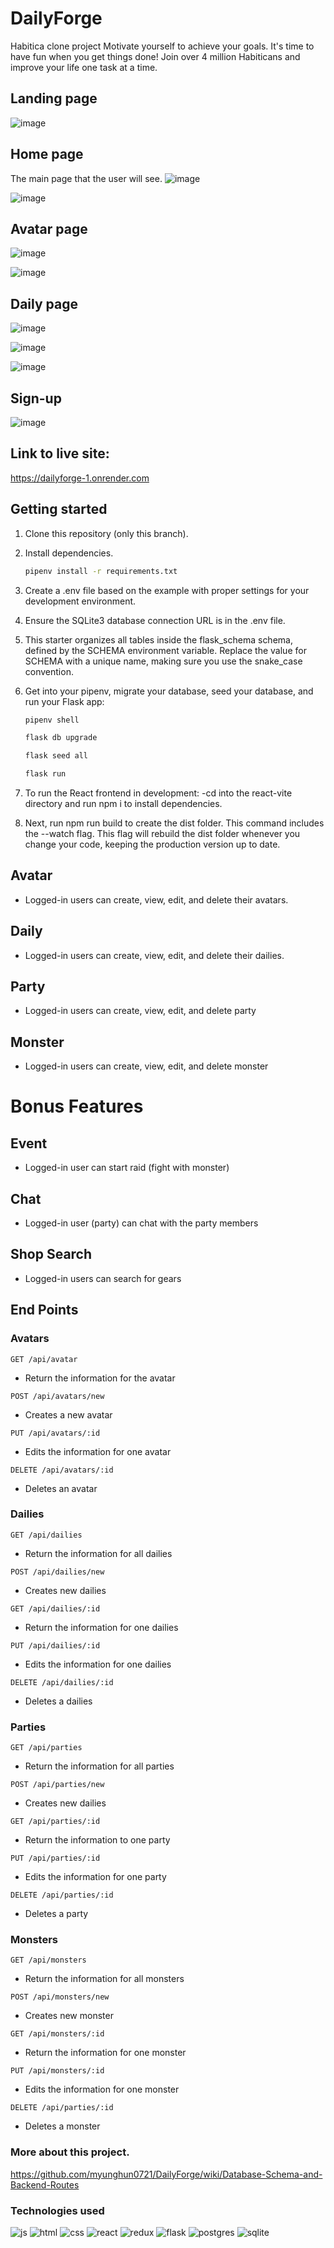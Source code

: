 # DailyForge
Habitica clone project
Motivate yourself to achieve your goals.
It's time to have fun when you get things done! Join over 4 million Habiticans and improve your life one task at a time.

## Landing page
![image](https://github.com/myunghun0721/DailyForge/assets/46683500/1948206d-c571-48be-a95f-168e1681d56f)

## Home page
The main page that the user will see.
![image](https://github.com/myunghun0721/DailyForge/assets/46683500/8bfd2c74-f7f3-4d31-84b9-bac94d571851)

![image](https://github.com/myunghun0721/DailyForge/assets/46683500/175105dd-504d-4798-aaf2-0db58620030d)

## Avatar page
![image](https://github.com/myunghun0721/DailyForge/assets/46683500/28a70aac-8f53-4495-b273-f5fb0e048d96)

![image](https://github.com/myunghun0721/DailyForge/assets/46683500/3bee85af-fdbb-4529-bc7f-8c90dfcbca1b)

## Daily page
![image](https://github.com/myunghun0721/DailyForge/assets/46683500/aac0009c-f729-4fad-84bd-0e10a6ec2750)

![image](https://github.com/myunghun0721/DailyForge/assets/46683500/c847b4f0-2c8f-498e-b46a-922937e74ee3)

![image](https://github.com/myunghun0721/DailyForge/assets/46683500/d4f7dc4b-e565-414a-87e6-1f98deb720d1)

## Sign-up
![image](https://github.com/myunghun0721/DailyForge/assets/46683500/3b27c455-bb5f-4b07-a6a2-8a50643ada64)


## Link to live site:
https://dailyforge-1.onrender.com

## Getting started

1. Clone this repository (only this branch).

2. Install dependencies.

   ```bash
   pipenv install -r requirements.txt
   ```
3. Create a .env file based on the example with proper settings for your development environment.
4. Ensure the SQLite3 database connection URL is in the .env file.
5. This starter organizes all tables inside the flask_schema schema, defined by the SCHEMA environment variable. Replace the value for SCHEMA with a unique name, making sure you use the snake_case convention.
6. Get into your pipenv, migrate your database, seed your database, and run your Flask app:
   ```bash
   pipenv shell
   ```
   ```bash
   flask db upgrade
   ```
   ```bash
   flask seed all
   ```
   ```bash
   flask run
   ```
7. To run the React frontend in development: -cd into the react-vite directory and run npm i to install dependencies.
8. Next, run npm run build to create the dist folder. This command includes the --watch flag. This flag will rebuild the dist folder whenever you change your code, keeping the production version up to date.

## Avatar
* Logged-in users can create, view, edit, and delete their avatars.

## Daily
* Logged-in users can create, view, edit, and delete their dailies.

## Party
* Logged-in users can create, view, edit, and delete party

## Monster
* Logged-in users can create, view, edit, and delete monster

# Bonus Features
## Event
* Logged-in user can start raid (fight with monster)

## Chat
* Logged-in user (party) can chat with the party members

## Shop Search
* Logged-in users can search for gears

## End Points
### Avatars
`GET /api/avatar`
  * Return the information for the avatar

`POST /api/avatars/new`
  * Creates a new avatar

`PUT /api/avatars/:id`
  * Edits the information for one avatar

`DELETE /api/avatars/:id`
  * Deletes an avatar

### Dailies
`GET /api/dailies`
  * Return the information for all dailies

`POST /api/dailies/new`
  * Creates new dailies

`GET /api/dailies/:id`
  * Return the information for one dailies

`PUT /api/dailies/:id`
  * Edits the information for one dailies

`DELETE /api/dailies/:id`
  * Deletes a dailies

### Parties
`GET /api/parties`
  * Return the information for all parties

`POST /api/parties/new`
  * Creates new dailies

`GET /api/parties/:id`
  * Return the information to one party

`PUT /api/parties/:id`
  * Edits the information for one party

`DELETE /api/parties/:id`
  * Deletes a party

### Monsters
`GET /api/monsters`
  * Return the information for all monsters

`POST /api/monsters/new`
  * Creates new monster

`GET /api/monsters/:id`
  * Return the information for one monster

`PUT /api/monsters/:id`
  * Edits the information for one monster

`DELETE /api/parties/:id`
  * Deletes a monster

### More about this project.
https://github.com/myunghun0721/DailyForge/wiki/Database-Schema-and-Backend-Routes

### Technologies used
![js](https://img.shields.io/badge/JavaScript-F7DF1E?style=for-the-badge&logo=JavaScript&logoColor=white)
![html](https://img.shields.io/badge/HTML5-E34F26?style=for-the-badge&logo=html5&logoColor=white)
![css](https://img.shields.io/badge/CSS3-1572B6?style=for-the-badge&logo=css3&logoColor=white)
![react](https://img.shields.io/badge/React-20232A?style=for-the-badge&logo=react&logoColor=61DAFB)
![redux](https://img.shields.io/badge/Redux-593D88?style=for-the-badge&logo=redux&logoColor=white)
![flask](https://img.shields.io/badge/Flask-000000?style=for-the-badge&logo=flask&logoColor=white)
![postgres](https://img.shields.io/badge/PostgreSQL-316192?style=for-the-badge&logo=postgresql&logoColor=white)
![sqlite](https://img.shields.io/badge/SQLite-07405E?style=for-the-badge&logo=sqlite&logoColor=white)
